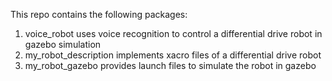 This repo contains the following packages:
1. voice_robot uses voice recognition to control a differential drive robot in gazebo simulation
2. my_robot_description implements xacro files of a differential drive robot
3. my_robot_gazebo provides launch files to simulate the robot in gazebo
